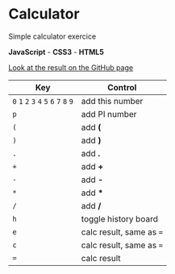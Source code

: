# Calculator

Simple calculator exercice

**JavaScript** - **CSS3** - **HTML5**

[Look at the result on the GitHub page](https://victort-github.github.io/Becode_Calculator/)

| **Key**                                 | **Control**              |
| --------------------------------------- | ------------------------ |
| `0` `1` `2` `3` `4` `5` `6` `7` `8` `9` | add this number          |
| `p`                                     | add PI number            |
| `(`                                     | add **(**                |
| `)`                                     | add **)**                |
| `.`                                     | add **.**                |
| `+`                                     | add **+**                |
| `-`                                     | add **-**                |
| `*`                                     | add **\***               |
| `/`                                     | add **/**                |
| `h`                                     | toggle history board     |
| `e`                                     | calc result, same as `=` |
| `c`                                     | calc result, same as `=` |
| `=`                                     | calc result              |
